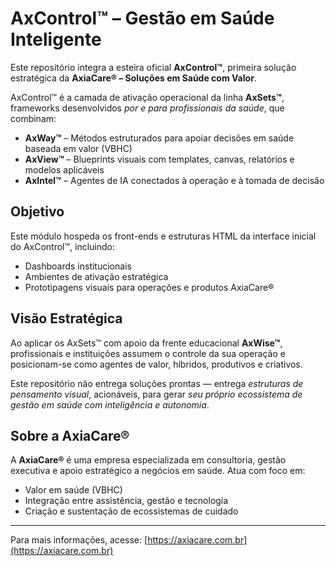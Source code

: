 # AxControl™ – Gestão em Saúde Inteligente

Este repositório integra a esteira oficial **AxControl™**, primeira solução estratégica da **AxiaCare® – Soluções em Saúde com Valor**.

AxControl™ é a camada de ativação operacional da linha **AxSets™**, frameworks desenvolvidos *por e para profissionais da saúde*, que combinam:

- **AxWay™** – Métodos estruturados para apoiar decisões em saúde baseada em valor (VBHC)
- **AxView™** – Blueprints visuais com templates, canvas, relatórios e modelos aplicáveis
- **AxIntel™** – Agentes de IA conectados à operação e à tomada de decisão

## Objetivo

Este módulo hospeda os front-ends e estruturas HTML da interface inicial do AxControl™, incluindo:

- Dashboards institucionais
- Ambientes de ativação estratégica
- Prototipagens visuais para operações e produtos AxiaCare®

## Visão Estratégica

Ao aplicar os AxSets™ com apoio da frente educacional **AxWise™**, profissionais e instituições assumem o controle da sua operação e posicionam-se como agentes de valor, híbridos, produtivos e criativos.

Este repositório não entrega soluções prontas — entrega *estruturas de pensamento visual*, acionáveis, para gerar *seu próprio ecossistema de gestão em saúde com inteligência e autonomia*.

## Sobre a AxiaCare®

A **AxiaCare®** é uma empresa especializada em consultoria, gestão executiva e apoio estratégico a negócios em saúde. Atua com foco em:

- Valor em saúde (VBHC)
- Integração entre assistência, gestão e tecnologia
- Criação e sustentação de ecossistemas de cuidado

---

Para mais informações, acesse: [https://axiacare.com.br](https://axiacare.com.br)
